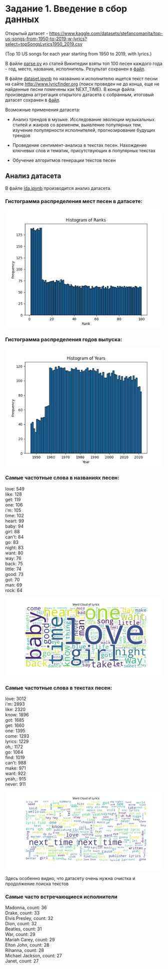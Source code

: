 # Задание 1. Введение в сбор данных

Открытый датасет - https://www.kaggle.com/datasets/stefancomanita/top-us-songs-from-1950-to-2019-w-lyrics?select=topSongsLyrics1950_2019.csv

(Top 10 US songs for each year starting from 1950 to 2019, with lyrics.)

В файле [parse.py](parse.py) из статей Википедии взяты топ 100 песен каждого года - год, место, название, исполнитель. Результат сохранен в [файл](data/songs.csv).

В файле [dataset.ipynb](dataset.ipynb) по названию и исполнителю ищется текст песни на сайте http://www.lyricfinder.org (поиск проведен не до конца, еще не найденные песни помечены как NEXT_TIME). В конце файла произведена аггрегация открытого датасета с собранным, итоговый датасет сохранен в [файл](data/songs_with_lyrics.csv).

Возможные применения датасета:

 - Анализ трендов в музыке. Исследование эволюции музыкальных стилей и жанров со временем, выявление популярных тем, изучение популярности исполнителей, прогнозирование будущих трендов

 - Проведение сентимент-анализа  в текстах песен. Нахождение ключевых слов и тематик, присутствующих в популярных текстах

 - Обучение алгоритмов генерации текстов песен

## Анализ датасета

В файле [lda.ipynb](lda.ipynb) производится анализ датасета.

### Гистограмма распределения мест песен в датасете:

![Гистограмма распределения мест](plots/ranks.png)

### Гистограмма распределения годов выпуска:

![Гистограмма распределения годов](plots/years.png)

### Самые частотные слова в названиях песен:

love: 549  
like: 128  
get: 119  
one: 106  
i'm: 105  
time: 102  
heart: 99  
baby: 94  
girl: 88  
can't: 84  
go: 83  
night: 83  
want: 80  
way: 76  
back: 75  
little: 74  
good: 73  
got: 70  
man: 69  
rock: 64    

![Самые частые слова в названиях](plots/wordcloud_titles.png)

### Самые частотные слова в текстах песен:

love: 3012  
i'm: 2893  
like: 2320  
know: 1896  
got: 1685  
get: 1660   
one: 1395  
come: 1293  
lyrics: 1229  
oh,: 1172  
go: 1064  
find: 1019  
can't: 988  
make: 971  
want: 922  
yeah,: 915  
never: 911  

![Самые частые слова](plots/wordcloud_lyrics.png)

Здесь особенно видно, что датасету очень нужна очистка и продолжение поиска текстов

### Самые часто встречающиеся исполнители

Madonna, count: 36  
Drake, count: 33  
Elvis Presley, count: 32  
Dion, count: 32  
Beatles, count: 31  
War, count: 29  
Mariah Carey, count: 29  
Elton John, count: 28  
Rihanna, count: 28  
Michael Jackson, count: 27  
Janet, count: 27  